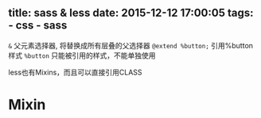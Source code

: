 title: sass & less
date: 2015-12-12 17:00:05
tags:
    - css
    - sass
---

``&`` 父元素选择器, 将替换成所有层叠的父选择器
``@extend %button;`` 引用%button样式
``%button`` 只能被引用的样式，不能单独使用

less也有Mixins，而且可以直接引用CLASS

# Mixin
